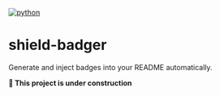 <!-- START BADGE HOOK -->
[![python](https://img.shields.io/badge/python-^3.11.0-blue?logo=python)](https://www.python.org/downloads/release/python-3112/)
<!-- END BADGE HOOK -->

# shield-badger

Generate and inject badges into your README automatically.

**:construction_worker: This project is under construction**

<!-- START doctoc generated TOC please keep comment here to allow auto update -->
<!-- DON'T EDIT THIS SECTION, INSTEAD RE-RUN doctoc TO UPDATE -->
<!-- END doctoc generated TOC please keep comment here to allow auto update -->
